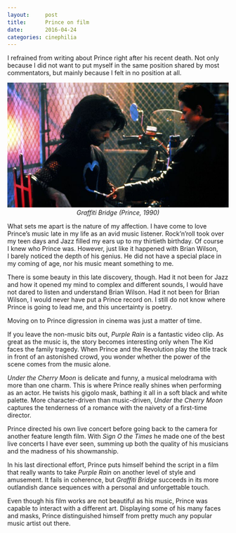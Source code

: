 ```yaml
---
layout:     post
title:      Prince on film
date:       2016-04-24
categories: cinephilia
---
```


I refrained from writing about Prince right after his recent death. Not only
because I did not want to put myself in the same position shared by most
commentators, but mainly because I felt in no position at all.

<!--more-->

<p align="center">
    <img src="/assets/images/2016-04-24-graffiti_bridge.jpg">
    <br>
    <em>Graffiti Bridge (Prince, 1990)</em>
</p>

What sets me apart is the nature of my affection. I have come to love
Prince’s music late in my life as an avid music listener. Rock’n’roll took over
my teen days and Jazz filled my ears up to my thirtieth birthday. Of course
I knew who Prince was. However, just like it happened with Brian Wilson,
I barely noticed the depth of his genius. He did not have a special place in my
coming of age, nor his music meant something to me.

There is some beauty in this late discovery, though. Had it not been for Jazz
and how it opened my mind to complex and different sounds, I would have not
dared to listen and understand Brian Wilson. Had it not been for Brian Wilson,
I would never have put a Prince record on. I still do not know where Prince is
going to lead me, and this uncertainty is poetry.

Moving on to Prince digression in cinema was just a matter of time.

If you leave the non-music bits out, *Purple Rain* is a fantastic video clip. As
great as the music is, the story becomes interesting only when The Kid faces the
family tragedy. When Prince and the Revolution play the title track in front of
an astonished crowd, you wonder whether the power of the scene comes from the
music alone.

*Under the Cherry Moon* is delicate and funny, a musical melodrama with more
than one charm. This is where Prince really shines when performing as an actor.
He twists his gigolo mask, bathing it all in a soft black and white palette.
More character-driven than music-driven, *Under the Cherry Moon* captures the
tenderness of a romance with the naivety of a first-time director.

Prince directed his own live concert before going back to the camera for another
feature length film. With *Sign O the Times* he made one of the best live
concerts I have ever seen, summing up both the quality of his musicians and the
madness of his showmanship.

In his last directional effort, Prince puts himself behind the script in a film
that really wants to take *Purple Rain* on another level of style and amusement.
It fails in coherence, but *Graffiti Bridge* succeeds in its more outlandish
dance sequences with a personal and unforgettable touch.

Even though his film works are not beautiful as his music, Prince was capable to
interact with a different art. Displaying some of his many faces and masks,
Prince distinguished himself from pretty much any popular music artist out
there.

